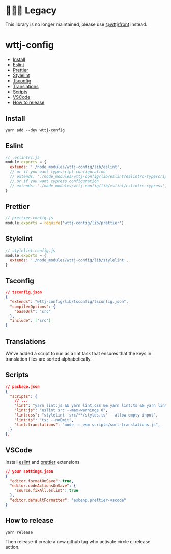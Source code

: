 # 🚨🚨🚨 Legacy <!-- omit in toc -->

This library is no longer maintained, please use [@wttj/front](https://github.com/WTTJ/front) instead.

# wttj-config <!-- omit in toc -->

- [Install](#install)
- [Eslint](#eslint)
- [Prettier](#prettier)
- [Stylelint](#stylelint)
- [Tsconfig](#tsconfig)
- [Translations](#translations)
- [Scripts](#scripts)
- [VSCode](#vscode)
- [How to release](#how-to-release)

## Install

```
yarn add --dev wttj-config
```

## Eslint

```js
// .eslintrc.js
module.exports = {
  extends: './node_modules/wttj-config/lib/eslint',
  // or if you want typescript configuration
  // extends: './node_modules/wttj-config/lib/eslint/eslintrc-typescript',
  // or if you want cypress configuration
  // extends: './node_modules/wttj-config/lib/eslint/eslintrc-cypress',
}
```

## Prettier

```js
// prettier.config.js
module.exports = require('wttj-config/lib/prettier')
```

## Stylelint

```js
// stylelint.config.js
module.exports = {
  extends: './node_modules/wttj-config/lib/stylelint',
}
```

## Tsconfig

```json
// tsconfig.json
{
  "extends": "wttj-config/lib/tsconfig/tsconfig.json",
  "compilerOptions": {
    "baseUrl": "src"
  },
  "include": ["src"]
}
```

## Translations

We've added a script to run as a lint task that ensures that the keys in translation files are sorted alphabetically.

## Scripts

```json
// package.json
{
  "scripts": {
    // ...
    "lint": "yarn lint:js && yarn lint:css && yarn lint:ts && yarn lint:translations",
    "lint:js": "eslint src --max-warnings 0",
    "lint:css": "stylelint 'src/**/styles.ts' --allow-empty-input",
    "lint:ts": "tsc --noEmit",
    "lint:translations": "node -r esm scripts/sort-translations.js",
  }
},
```

## VSCode

Install [eslint](https://marketplace.visualstudio.com/items?itemName=dbaeumer.vscode-eslint) and [prettier](https://marketplace.visualstudio.com/items?itemName=esbenp.prettier-vscode) extensions

```json
// your settings.json
{
  "editor.formatOnSave": true,
  "editor.codeActionsOnSave": {
    "source.fixAll.eslint": true
  },
  "editor.defaultFormatter": "esbenp.prettier-vscode"
}
```

## How to release

```
yarn release
```

Then release-it create a new github tag who activate circle ci release action.
